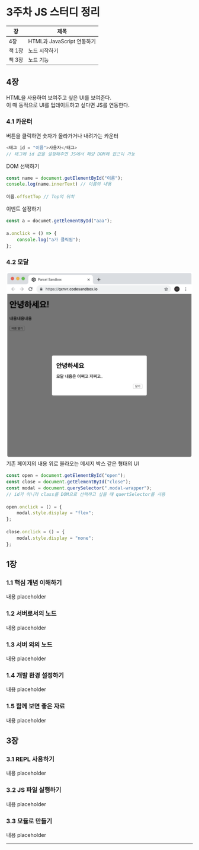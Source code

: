 # 3주차 JS 스터디 정리

| 장   | 제목          |
| ---- | ------------- |
| 4장 | HTML과 JavaScript 연동하기 |
| 책 1장 | 노드 시작하기 |
| 책 3장 | 노드 기능 |

## 4장

HTML을 사용하여 보여주고 싶은 UI를 보여준다.<br>
이 때 동적으로 UI를 업데이트하고 싶다면 JS를 연동한다.

### 4.1 카운터

버튼을 클릭하면 숫자가 올라가거나 내려가는 카운터
```javascript
<태그 id = "이름">사용자</태그>
// 태그에 id 값을 설정해주면 JS에서 해당 DOM에 접근이 가능
```

DOM 선택하기
```javascript
const name = document.getElementById("이름");
console.log(name.innerText) // 이름의 내용

이름.offsetTop // Top의 위치
```

이벤트 설정하기
```javascript
const a = documet.getElementById("aaa");

a.onclick = () => {
	console.log("a가 클릭됨");
};

```
### 4.2 모달

<img src='./img/이준석_모달.png'/>
기존 페이지의 내용 위로 올라오는 메세지 박스 같은 형태의 UI<br>

```javascript
const open = document.getElementById("open");
const close = document.getElementById("close");
const modal = document.querySelector(".modal-wrapper");
// id가 아니라 class를 DOM으로 선택하고 싶을 떄 quertSelector를 사용

open.onclick = () = {
	modal.style.display = "flex";
};

close.onclick = () = {
	modal.style.display = "none";
};
```

## 1장

### 1.1 핵심 개념 이해하기

내용 placeholder

### 1.2 서버로서의 노드

내용 placeholder

### 1.3 서버 외의 노드

내용 placeholder

### 1.4 개발 환경 설정하기

내용 placeholder

### 1.5 함께 보면 좋은 자료

내용 placeholder

## 3장

### 3.1 REPL 사용하기

내용 placeholder

### 3.2 JS 파일 실행하기

내용 placeholder

### 3.3 모듈로 만들기

내용 placeholder

------
